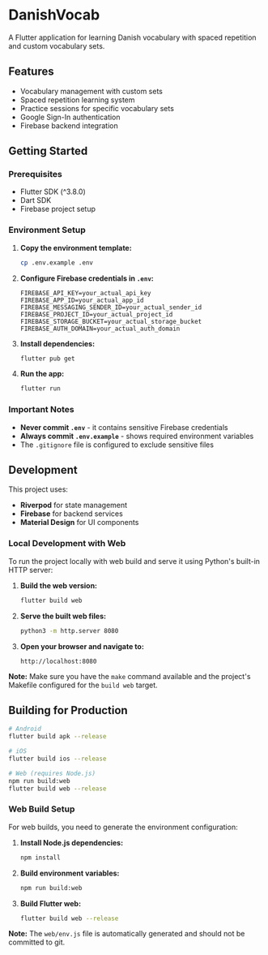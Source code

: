 # DanishVocab

A Flutter application for learning Danish vocabulary with spaced repetition and custom vocabulary sets.

## Features

- Vocabulary management with custom sets
- Spaced repetition learning system
- Practice sessions for specific vocabulary sets
- Google Sign-In authentication
- Firebase backend integration

## Getting Started

### Prerequisites

- Flutter SDK (^3.8.0)
- Dart SDK
- Firebase project setup

### Environment Setup

1. **Copy the environment template:**
   ```bash
   cp .env.example .env
   ```

2. **Configure Firebase credentials in `.env`:**
   ```env
   FIREBASE_API_KEY=your_actual_api_key
   FIREBASE_APP_ID=your_actual_app_id
   FIREBASE_MESSAGING_SENDER_ID=your_actual_sender_id
   FIREBASE_PROJECT_ID=your_actual_project_id
   FIREBASE_STORAGE_BUCKET=your_actual_storage_bucket
   FIREBASE_AUTH_DOMAIN=your_actual_auth_domain
   ```

3. **Install dependencies:**
   ```bash
   flutter pub get
   ```

4. **Run the app:**
   ```bash
   flutter run
   ```

### Important Notes

- **Never commit `.env`** - it contains sensitive Firebase credentials
- **Always commit `.env.example`** - shows required environment variables
- The `.gitignore` file is configured to exclude sensitive files

## Development

This project uses:
- **Riverpod** for state management
- **Firebase** for backend services
- **Material Design** for UI components

### Local Development with Web

To run the project locally with web build and serve it using Python's built-in HTTP server:

1. **Build the web version:**
   ```bash
   flutter build web
   ```

2. **Serve the built web files:**
   ```bash
   python3 -m http.server 8080
   ```

3. **Open your browser and navigate to:**
   ```
   http://localhost:8080
   ```

**Note:** Make sure you have the `make` command available and the project's Makefile configured for the `build web` target.

## Building for Production

```bash
# Android
flutter build apk --release

# iOS
flutter build ios --release

# Web (requires Node.js)
npm run build:web
flutter build web --release
```

### Web Build Setup

For web builds, you need to generate the environment configuration:

1. **Install Node.js dependencies:**
   ```bash
   npm install
   ```

2. **Build environment variables:**
   ```bash
   npm run build:web
   ```

3. **Build Flutter web:**
   ```bash
   flutter build web --release
   ```

**Note:** The `web/env.js` file is automatically generated and should not be committed to git.
